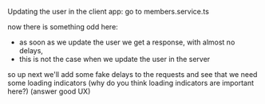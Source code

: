 Updating the user in the client app:
go to members.service.ts

now there is something odd here:
* as soon as we update the user we get a response, with almost no delays,
* this is not the case when we update the user in the server

so up next we'll add some fake delays to the requests and see that we need some loading indicators (why do you think loading indicators are important here?) (answer good UX)

